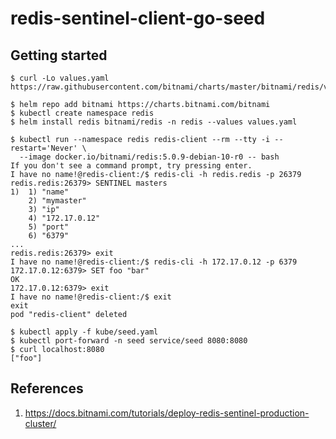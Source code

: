# redis-sentinel-client-go-seed

## Getting started

```
$ curl -Lo values.yaml https://raw.githubusercontent.com/bitnami/charts/master/bitnami/redis/values.yaml
```

```
$ helm repo add bitnami https://charts.bitnami.com/bitnami
$ kubectl create namespace redis
$ helm install redis bitnami/redis -n redis --values values.yaml
```

```
$ kubectl run --namespace redis redis-client --rm --tty -i --restart='Never' \
  --image docker.io/bitnami/redis:5.0.9-debian-10-r0 -- bash
If you don't see a command prompt, try pressing enter.
I have no name!@redis-client:/$ redis-cli -h redis.redis -p 26379
redis.redis:26379> SENTINEL masters
1)  1) "name"
    2) "mymaster"
    3) "ip"
    4) "172.17.0.12"
    5) "port"
    6) "6379"
...
redis.redis:26379> exit
I have no name!@redis-client:/$ redis-cli -h 172.17.0.12 -p 6379
172.17.0.12:6379> SET foo "bar"
OK
172.17.0.12:6379> exit
I have no name!@redis-client:/$ exit
exit
pod "redis-client" deleted
```

```
$ kubectl apply -f kube/seed.yaml
$ kubectl port-forward -n seed service/seed 8080:8080
$ curl localhost:8080
["foo"]
```

## References

1. https://docs.bitnami.com/tutorials/deploy-redis-sentinel-production-cluster/
